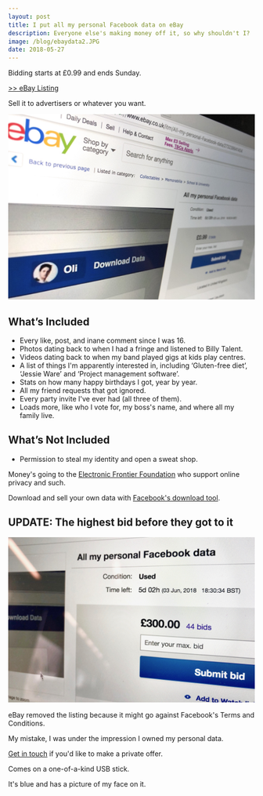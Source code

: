 ```yaml
---
layout: post
title: I put all my personal Facebook data on eBay
description: Everyone else's making money off it, so why shouldn't I?
image: /blog/ebaydata2.JPG
date: 2018-05-27
---
```


Bidding starts at £0.99 and ends Sunday.

<a href="https://webcache.googleusercontent.com/search?q=cache:BN1pTzqUJiwJ:https://www.ebay.co.uk/itm/All-my-personal-Facebook-data-/273239941454+&cd=6&hl=en&ct=clnk&gl=uk">>> eBay Listing</a>

Sell it to advertisers or whatever you want.

<a href="https://webcache.googleusercontent.com/search?q=cache:BN1pTzqUJiwJ:https://www.ebay.co.uk/itm/All-my-personal-Facebook-data-/273239941454+&cd=6&hl=en&ct=clnk&gl=uk">![Personal Data](/blog/ebaydata2.JPG)</a>

## What’s Included

- Every like, post, and inane comment since I was 16.
- Photos dating back to when I had a fringe and listened to Billy Talent.
- Videos dating back to when my band played gigs at kids play centres.
- A list of things I'm apparently interested in, including ‘Gluten-free diet’, ‘Jessie Ware’ and ‘Project management software’.
- Stats on how many happy birthdays I got, year by year.
- All my friend requests that got ignored.
- Every party invite I've ever had (all three of them).
- Loads more, like who I vote for, my boss's name, and where all my family live.


## What’s Not Included
- Permission to steal my identity and open a sweat shop.

Money's going to the <a href="https://www.eff.org/">Electronic Frontier Foundation</a> who support online privacy and such.

Download and sell your own data with <a href="https://www.facebook.com/dyi/?x=AdndIvCzUH9ebQL8&referrer=yfi_settings">Facebook's download tool</a>.

## UPDATE: The highest bid before they got to it

![£300](/blog/ebayfinal2.jpg)

eBay removed the listing because it might go against Facebook's Terms and Conditions.

My mistake, I was under the impression I owned my personal data.

<a href="mailto:mail@olifro.st">Get in touch</a> if you'd like to make a private offer.

Comes on a one-of-a-kind USB stick.

It's blue and has a picture of my face on it.
